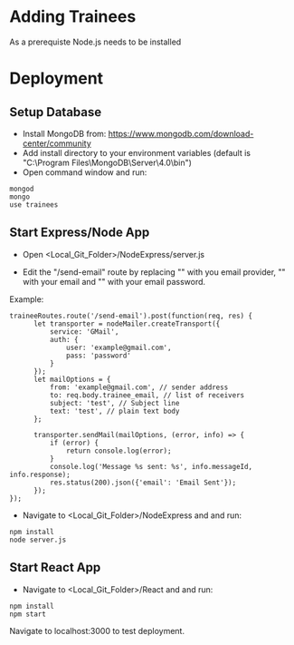 # Adding Trainees

As a prerequiste Node.js needs to be installed

# Deployment
## Setup Database

- Install MongoDB from: https://www.mongodb.com/download-center/community
- Add install directory to your environment variables (default is "C:\Program Files\MongoDB\Server\4.0\bin")
- Open command window and run:
```
mongod
mongo
use trainees
```

## Start Express/Node App

- Open <Local_Git_Folder>/NodeExpress/server.js

- Edit the "/send-email" route by replacing "<Service>" with you email provider, "<Sender Email>" with your email and "<Sender Password>" with your email password.

Example:
```
traineeRoutes.route('/send-email').post(function(req, res) {
      let transporter = nodeMailer.createTransport({
          service: 'GMail',
          auth: {
              user: 'example@gmail.com',
              pass: 'password'
          }
      });
      let mailOptions = {
          from: 'example@gmail.com', // sender address
          to: req.body.trainee_email, // list of receivers
          subject: 'test', // Subject line
          text: 'test', // plain text body
      };

      transporter.sendMail(mailOptions, (error, info) => {
          if (error) {
              return console.log(error);
          }
          console.log('Message %s sent: %s', info.messageId, info.response);
          res.status(200).json({'email': 'Email Sent'});
      });
});

```

- Navigate to <Local_Git_Folder>/NodeExpress and and run:
```
npm install
node server.js
```

## Start React App

- Navigate to <Local_Git_Folder>/React and and run:
```
npm install
npm start
```

Navigate to localhost:3000 to test deployment.